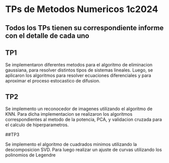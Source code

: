 # TPs de Metodos Numericos 1c2024

## Todos los TPs tienen su correspondiente informe con el detalle de cada uno

## TP1

Se implementaron diferentes metodos para el algoritmo de eliminacion gaussiana, para resolver distintos tipos de sistemas lineales. Luego, se aplicaron los algoritmos para resolver ecuaciones diferenciales y para aproximar el proceso estocastico de difusion.

## TP2

Se implemento un reconocedor de imagenes utilizando el algoritmo de KNN. Para dicha implementacion se realizaron los algoritmos correspondientes al metodo de la potencia, PCA, y validacion cruzada para el calculo de hiperparametros.

##TP3

Se implemento el algoritmo de cuadrados minimos utilizando la descomposicion SVD. Para luego realizar un ajuste de curvas utilizando los polinomios de Legendre
